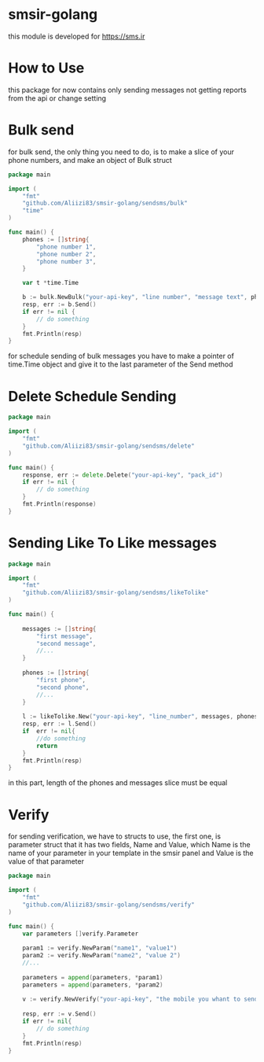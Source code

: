 # smsir-golang
this module is developed for
https://sms.ir
# How to Use
this package for now contains only sending messages
not getting reports from the api or change setting

# Bulk send
for bulk send, the only thing you need to do, is to make a slice of your phone numbers, and make an object of Bulk struct
```go
package main

import (
	"fmt"
	"github.com/Aliizi83/smsir-golang/sendsms/bulk"
	"time"
)

func main() {
	phones := []string{
		"phone number 1",
		"phone number 2",
		"phone number 3",
	}

	var t *time.Time

	b := bulk.NewBulk("your-api-key", "line number", "message text", phones, t)
	resp, err := b.Send()
	if err != nil {
		// do something
	}
	fmt.Println(resp)
}


```

for schedule sending of bulk messages you have to make a pointer of time.Time object and give it to the last parameter of the Send method

# Delete Schedule Sending

```go
package main

import (
	"fmt"
	"github.com/Aliizi83/smsir-golang/sendsms/delete"
)

func main() {
	response, err := delete.Delete("your-api-key", "pack_id")
	if err != nil {
		// do something
	}
	fmt.Println(response)
}
```

# Sending Like To Like messages

```go
package main

import (
	"fmt"
	"github.com/Aliizi83/smsir-golang/sendsms/likeTolike"
)

func main() {
	
	messages := []string{
		"first message",
		"second message",
		//...
	}
	
	phones := []string{
		"first phone",
		"second phone",
		//...
	}
	
	l := likeTolike.New("your-api-key", "line_number", messages, phones)
	resp, err := l.Send()
	if	err != nil{
		//do something
		return
	}
	fmt.Println(resp)
}
```
in this part, length of the phones and messages slice must be equal

# Verify

for sending verification, we have to structs to use, 
the first one, is parameter struct
that it has two fields, Name and Value,
which Name is the name of your parameter in your template in the smsir panel
and Value is the value of that parameter

```go
package main

import (
	"fmt"
	"github.com/Aliizi83/smsir-golang/sendsms/verify"
)

func main() {
	var parameters []verify.Parameter
	
	param1 := verify.NewParam("name1", "value1")
	param2 := verify.NewParam("name2", "value 2")
	//...
	
	parameters = append(parameters, *param1)
	parameters = append(parameters, *param2)
	
	v := verify.NewVerify("your-api-key", "the mobile you whant to send", "your template id", parameters)
	
	resp, err := v.Send()
	if err != nil{
		// do something
	}
	fmt.Println(resp)
}
```